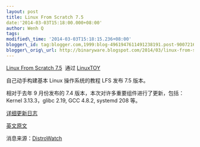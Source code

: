 ```yaml
--- 
layout: post 
title: Linux From Scratch 7.5 
date:'2014-03-03T15:18:00.000+08:00' 
author: Wenh Q
tags:
modified\_time: '2014-03-03T15:18:15.236+08:00' 
blogger\_id: tag:blogger.com,1999:blog-4961947611491238191.post-900721675957022124
blogger\_orig\_url: http://binaryware.blogspot.com/2014/03/linux-from-scratch-75.html
---
```

[Linux From Scratch
7.5](https://linuxtoy.org/archives/linux-from-scratch-7-5.html)  通过
[LinuxTOY](https://linuxtoy.org/)





自己动手构建基本 Linux 操作系统的教程 LFS 发布 7.5 版本。



相对于去年 9 月份发布的 7.4
版本，本次对许多重要组件进行了更新，包括：Kernel 3.13.3，glibc 2.19, GCC
4.8.2, systemd 208 等。



[详细更新日志](http://www.linuxfromscratch.org/lfs/view/7.5/chapter01/changelog.html)



[英文原文](http://www.linuxfromscratch.org/lfs/view/7.5/)



消息来源：[DistroWatch](http://distrowatch.com/?newsid=08325)
